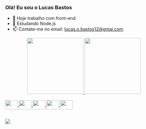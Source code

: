 ### Olá! Eu sou o Lucas Bastos

- 🔭 Hoje trabalho com front-end
- 🌱 Estudando Node.js
- 📫 Contate-me no email: lucas.o.bastos12@gmai.com

<div align="center">
  <a href="https://github.com/Bastos3131">
  <img height="180em" src="https://github-readme-stats.vercel.app/api?username=bastos3131&show_icons=true&theme=dracula&include_all_commits=true&count_private=true"/>
  <img height="180em" src="https://github-readme-stats.vercel.app/api/top-langs/?username=bastos3131&layout=compact&langs_count=7&theme=dracula"/>
</div>
<div style="display: inline_block"><br>

  <img align="center" height="30" width="40" src="https://cdn.jsdelivr.net/gh/devicons/devicon/icons/html5/html5-original.svg" />
  <img align="center" height="30" width="40" src="https://cdn.jsdelivr.net/gh/devicons/devicon/icons/css3/css3-original.svg" />
  <img align="center" height="30" width="40" src="https://cdn.jsdelivr.net/gh/devicons/devicon/icons/javascript/javascript-original.svg" />
  <img align="center" height="30" width="40" src="https://cdn.jsdelivr.net/gh/devicons/devicon/icons/typescript/typescript-original.svg" />
  <img align="center" height="30" width="40" src="https://cdn.jsdelivr.net/gh/devicons/devicon/icons/react/react-original.svg" />
  
  
</div>

##

<div> 
  <a href="https://www.linkedin.com/in/lucasbastos03131/" target="_blank"><img src="https://img.shields.io/badge/-LinkedIn-%230077B5?style=for-the-badge&logo=linkedin&logoColor=white" target="_blank"></a> 
 
</div>
